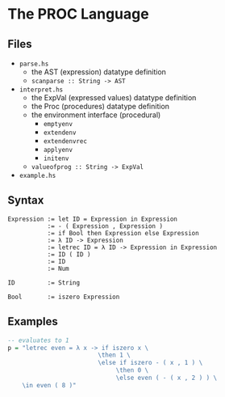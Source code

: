 # The PROC Language
## Files
* `parse.hs`
    - the AST (expression) datatype definition
    - `scanparse :: String -> AST`
* `interpret.hs`
    - the ExpVal (expressed values) datatype definition
    - the Proc (procedures) datatype definition
    - the environment interface (procedural)
        - `emptyenv`
        - `extendenv`
        - `extendenvrec`
        - `applyenv`
        - `initenv`
    - `valueofprog :: String -> ExpVal`
* `example.hs`

## Syntax
```
Expression := let ID = Expression in Expression
           := - ( Expression , Expression )
           := if Bool then Expression else Expression
           := λ ID -> Expression
           := letrec ID = λ ID -> Expression in Expression
           := ID ( ID )
           := ID
           := Num

ID         := String

Bool       := iszero Expression
```

## Examples
```hs
-- evaluates to 1
p = "letrec even = λ x -> if iszero x \
                         \then 1 \
                         \else if iszero - ( x , 1 ) \
                              \then 0 \
                              \else even ( - ( x , 2 ) ) \
    \in even ( 8 )"
```
